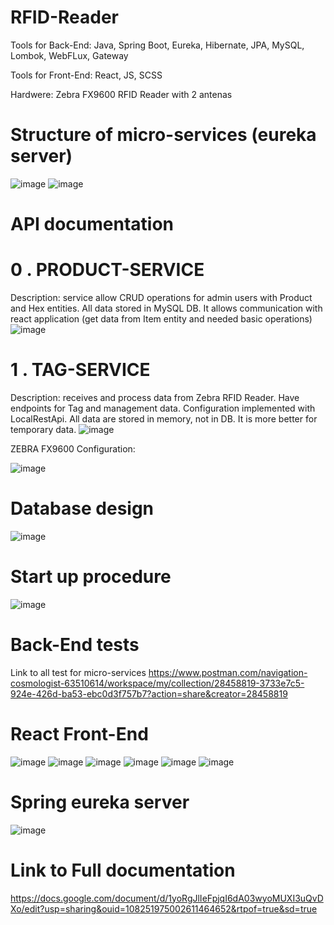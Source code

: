 # RFID-Reader
Tools for Back-End: Java, Spring Boot, Eureka, Hibernate, JPA, MySQL, Lombok, WebFLux, Gateway

Tools for Front-End: React, JS, SCSS

Hardwere: Zebra FX9600 RFID Reader with 2 antenas

# Structure of micro-services (eureka server)
![image](https://github.com/alexlklim/RFID-Reader/assets/91628959/c8938a43-f145-4410-8533-0a29e99aeddf)
![image](https://github.com/alexlklim/RFID-Reader/assets/91628959/02ff40be-a3e8-4d84-b8df-b4391794a296)

# API documentation
# 0 . PRODUCT-SERVICE
Description: service allow CRUD operations for admin users with Product and Hex entities. All data stored in MySQL DB. It allows communication with react application (get data from Item entity and needed basic operations)
![image](https://github.com/alexlklim/RFID-Reader/assets/91628959/1b96a9d2-bdd5-4491-9fc5-e0ab72337644)

# 1 . TAG-SERVICE
Description: receives and process data from Zebra RFID Reader. Have endpoints for Tag and management data. Configuration implemented with LocalRestApi. All data are stored in memory, not in DB. It is more better for temporary data.
![image](https://github.com/alexlklim/RFID-Reader/assets/91628959/e521c989-adee-4a67-92cb-03f16f326a60)

ZEBRA FX9600 Configuration:

![image](https://github.com/alexlklim/RFID-Reader/assets/91628959/7ac23f29-5442-416b-8a49-e2edc929443b)

# Database design
![image](https://github.com/alexlklim/RFID-Reader/assets/91628959/b0844997-e015-444e-a7ce-daf340f2e267)

# Start up procedure
![image](https://github.com/alexlklim/RFID-Reader/assets/91628959/44384337-afef-402b-ba44-9fecc352805b)

# Back-End tests
Link to all test for micro-services
https://www.postman.com/navigation-cosmologist-63510614/workspace/my/collection/28458819-3733e7c5-924e-426d-ba53-ebc0d3f757b7?action=share&creator=28458819


# React Front-End
![image](https://github.com/alexlklim/RFID-Reader/assets/91628959/1d155d01-c114-4400-bb66-5b812d7b7811)
![image](https://github.com/alexlklim/RFID-Reader/assets/91628959/8f3c9549-6d0f-47d1-bbb6-1379f202d336)
![image](https://github.com/alexlklim/RFID-Reader/assets/91628959/1d3c2c9a-c209-48a0-9eb9-ffd30982240c)
![image](https://github.com/alexlklim/RFID-Reader/assets/91628959/d21b905d-fe37-4305-af7c-128fabc193a7)
![image](https://github.com/alexlklim/RFID-Reader/assets/91628959/4d630eb3-1b85-40db-a210-5554643d58c5)
![image](https://github.com/alexlklim/RFID-Reader/assets/91628959/a690b361-2b1f-4a58-9154-f6edc42bd2f2)

# Spring eureka server
![image](https://github.com/alexlklim/RFID-Reader/assets/91628959/5386f256-c04a-4825-be23-55461bb8d0da)


# Link to Full documentation
https://docs.google.com/document/d/1yoRgJlIeFpjqI6dA03wyoMUXI3uQvDXo/edit?usp=sharing&ouid=108251975002611464652&rtpof=true&sd=true





